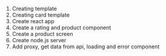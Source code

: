 1. Creating template
2. Creating card template
3. Create react app
4. Create a rating and product component
5. Create a product screen
6. Create node.js server
7. Add proxy, get data from api, loading and error component
